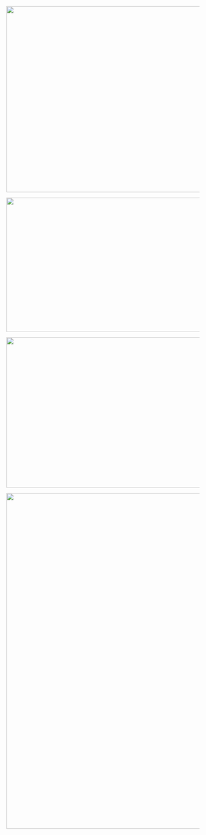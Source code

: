 <p align="center">
<img src="https://user-images.githubusercontent.com/75305251/167759375-add2a73d-72f0-4dc6-b832-40fb6acd5f88.png" alt="Search" height="485" width="1362">
</p>


<p align="center">
<img src="https://user-images.githubusercontent.com/75305251/167759384-f874b856-ecb0-49bc-8a0c-34f4cee4d914.png" alt="Search" height="350" width="1490">
</p>


<p align="center">
<img src="https://user-images.githubusercontent.com/75305251/167759397-fdbb9eec-3dc5-4243-8ec1-180b2ea8520e.png" alt="Search" height="392" width="1517">
</p>


<p align="center">
<img src="https://user-images.githubusercontent.com/75305251/167759404-a0a093a8-7d92-436e-b932-ff0a6c154fb7.png" alt="Search" height="875" width="1530">
</p>
